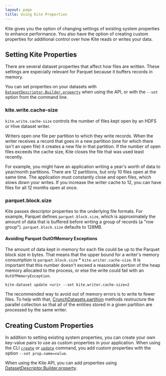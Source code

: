 ```yaml
---
layout: page
title: Using Kite Properties
---
```


Kite gives you the option of changing settings of existing system properties to enhance performance. You also have the option of creating custom properties for additional control over how Kite reads or writes your data.

## Setting Kite Properties

There are several dataset properties that affect how files are written. These settings are especially relevant for Parquet because it buffers records in memory. 

You can set properties on your datasets with [`DatasetDescriptor.Builder.property`][dataset-descriptor-builder] when using the API, or with the `--set` option from the command line.

### kite.write.cache-size

`kite.write.cache-size` controls the number of files kept open by an HDFS or Hive dataset writer.

Writers open one file per partition to which they write records. When the writer receives a record that goes in a new partition (one for which there isn't an open file) it creates a new file in that partition. If the number of open files exceeds the cache size, Kite closes the file that was used least recently.

For example, you might have an application writing a year's worth of data to year/month partitions. There are 12 partitions, but only 10 files open at the same time. The application must constantly close and open files, which slows down your writes. If you increase the writer cache to 12, you can have files for all 12 months open at once.

### parquet.block.size

Kite passes descriptor properties to the underlying file formats. For example, Parquet defines `parquet.block.size`, which is approximately the amount of data that is buffered before writing a group of records (a "row group"). `parquet.block.size` defaults to 128MB.

#### Avoiding Parquet OutOfMemory Exceptions

The amount of data kept in memory for each file could be up to the Parquet block size in bytes. That means that the upper bound for a writer's memory consumption is `parquet.block.size` * `kite.writer.cache-size`. It is important that this number doesn't exceed a reasonable portion of the heap memory allocated to the process, or else the write could fail with an `OutOfMemoryException`. 

```
kite-dataset update <uri> --set kite.writer.cache-size=2
```

The recommended way to avoid out of memory errors is to write to fewer files. To help with that, [CrunchDatasets.partition][cd-partition] methods restructure the parallel collection so that all of the entities stored in a given partition are processed by the same writer.

[cd-partition]:{{site.baseurl}}/apidocs/org/kitesdk/data/crunch/CrunchDatasets.html#partition(org.apache.crunch.PCollection,%20org.kitesdk.data.Dataset)

## Creating Custom Properties

In addition to setting existing system properties, you can create your own key-value pairs to use as custom properties in your application. When using the  CLI [`create`][cli-reference-create] or [`update`][cli-reference-update] command, you add custom properties with the option `--set prop.name=value`.

When using the Kite API, you can add properties using [DatasetDescriptor.Builder.property][dataset-descriptor-builder].

[cli-reference-create]:{{site.baseurl}}/cli-reference.html#create
[cli-reference-update]:{{site.baseurl}}/cli-reference.html#update
[dataset-descriptor-builder]:{{site.baseurl}}/apidocs/org/kitesdk/data/DatasetDescriptor.Builder.html#property(java.lang.String,%20java.lang.String)